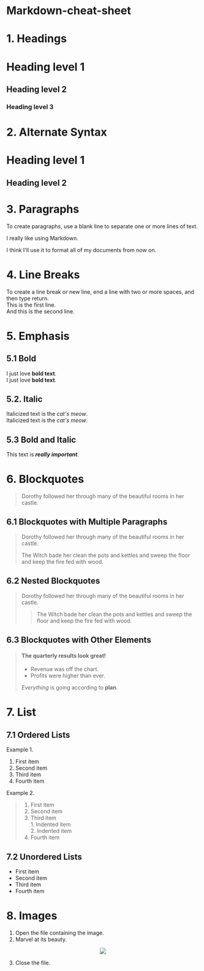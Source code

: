 # Markdown-cheat-sheet

# 1. Headings

# Heading level 1
## Heading level 2
### Heading level 3

# 2. Alternate Syntax

Heading level 1
==
Heading level 2
--
# 3. Paragraphs
To create paragraphs, use a blank line to separate one or more lines of text.

I really like using Markdown.

I think I'll use it to format all of my documents from now on.

# 4. Line Breaks
To create a line break or new line, end a line with two or more spaces, and then type return.  
This is the first line.  
And this is the second line.

# 5. Emphasis

## 5.1 Bold
I just love **bold text**.  
I just love __bold text__.  

## 5.2. Italic
Italicized text is the *cat's meow*.  
Italicized text is the _cat's meow_.

## 5.3 Bold and Italic
This text is ***really important***.

# 6. Blockquotes
> Dorothy followed her through many of the beautiful rooms in her castle.

## 6.1 Blockquotes with Multiple Paragraphs
> Dorothy followed her through many of the beautiful rooms in her castle.
>
> The Witch bade her clean the pots and kettles and sweep the floor and keep the fire fed with wood.

## 6.2 Nested Blockquotes
> Dorothy followed her through many of the beautiful rooms in her castle.
>
>> The Witch bade her clean the pots and kettles and sweep the floor and keep the fire fed with wood.

## 6.3 Blockquotes with Other Elements
> #### The quarterly results look great!
>
> - Revenue was off the chart.
> - Profits were higher than ever.
>
>  *Everything* is going according to **plan**.

# 7. List

## 7.1 Ordered Lists
Example 1.
1. First item
2. Second item
3. Third item
4. Fourth item  

Example 2. 
> 1. First item
> 2. Second item
> 3. Third item  
    1. Indented item  
    2. Indented item
> 4. Fourth item

## 7.2 Unordered Lists

- First item
- Second item
- Third item
- Fourth item

# 8. Images
1. Open the file containing the image.
2. Marvel at its beauty.

<p align="center">
<img src="https://upload.wikimedia.org/wikipedia/commons/thumb/c/c3/Python-logo-notext.svg/1200px-Python-logo-notext.svg.png">
</p>



3. Close the file.
